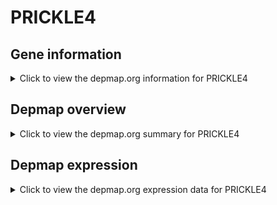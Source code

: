 <h1>PRICKLE4</h1>

<h2>Gene information</h2>
<details>
  <summary>Click to view the depmap.org information for PRICKLE4</summary>
  <iframe src="https://depmap.org/portal/gene/PRICKLE4?tab=about" style="border:none;width:100%;height:800px"></iframe>
</details>

<h2>Depmap overview</h2>
<details>
  <summary>Click to view the depmap.org summary for PRICKLE4</summary>
  <iframe src="https://depmap.org/portal/gene/PRICKLE4?tab=overview" style="border:none;width:100%;height:800px"></iframe>
</details>

<h2>Depmap expression</h2>
<details>
  <summary>Click to view the depmap.org expression data for PRICKLE4</summary>
  <iframe src="https://depmap.org/portal/gene/PRICKLE4?tab=characterization" style="border:none;width:100%;height:800px"></iframe>
</details>


<!--
<h2>Reactome Pathway diagram</h2>
<details>
  <summary>Click to view Reactome pathway for PRICKLE4</summary>
  PNAME
</details>
-->


